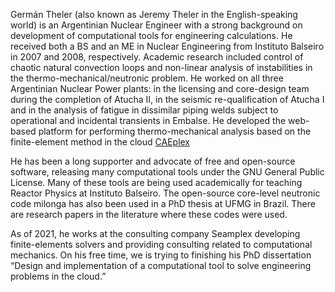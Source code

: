 Germán Theler (also known as Jeremy Theler in the English-speaking world) is an Argentinian Nuclear Engineer with a strong background on development of computational tools for engineering calculations. He received both a BS and an ME in Nuclear Engineering from Instituto Balseiro in 2007 and 2008, respectively. Academic research included control of chaotic natural convection loops and non-linear analysis of instabilities in the thermo-mechanical/neutronic problem. He worked on all three Argentinian Nuclear Power plants: in the licensing and core-design team during the completion of  Atucha II, in the seismic re-qualification of Atucha I and in the analysis of fatigue in dissimilar piping welds subject to operational and incidental transients in Embalse. He developed the web-based platform for performing thermo-mechanical analysis based on the finite-element method in the cloud [CAEplex](https://www.caeplex.com)

He has been a long supporter and advocate of free and open-source software, releasing many computational tools under the GNU General Public License. Many of these tools are being used academically for teaching Reactor Physics at Instituto Balseiro. The open-source core-level neutronic code milonga has also been used in a PhD thesis at UFMG in Brazil. There are research papers in the literature where these codes were used.

As of 2021, he works at the consulting company Seamplex developing finite-elements solvers and providing consulting related to computational mechanics. On his free time, we is trying to finishing his PhD dissertation “Design and implementation of a computational tool to solve engineering problems in the cloud.”
